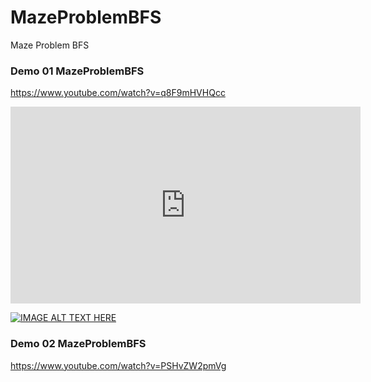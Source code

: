 # MazeProblemBFS
 Maze Problem BFS

### Demo 01 MazeProblemBFS 
https://www.youtube.com/watch?v=q8F9mHVHQcc

<iframe width="560" height="315" src="https://www.youtube.com/embed/q8F9mHVHQcc" frameborder="0" allow="accelerometer; autoplay; encrypted-media; gyroscope; picture-in-picture" allowfullscreen></iframe>

[![IMAGE ALT TEXT HERE](https://i.ibb.co/bHwDrTH/1Capture.png)](https://www.youtube.com/watch?v=q8F9mHVHQcc)

### Demo 02 MazeProblemBFS 
https://www.youtube.com/watch?v=PSHvZW2pmVg
